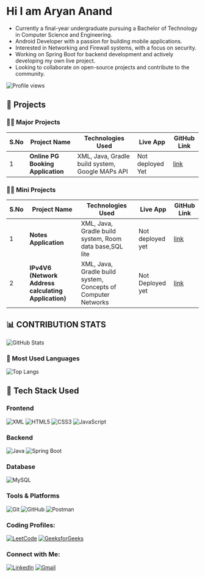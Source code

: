  # **Hi I am Aryan Anand**

* Currently a final-year undergraduate pursuing a Bachelor of Technology in Computer Science and Engineering.
* Android Developer with a passion for building mobile applications.
* Interested in Networking and Firewall systems, with a focus on security.
* Working on Spring Boot for backend development and actively developing my own live project.
* Looking to collaborate on open-source projects and contribute to the community.

![Profile views](https://komarev.com/ghpvc/?username=aryananand1251)



  ## 🚀 Projects

### 👨‍💻 Major Projects

| S.No | Project Name            | Technologies Used                                        | Live App                 | GitHub Link |
|------|-------------------------|---------------------------------------------------------|--------------------------|-------------|
| 1    | **Online PG Booking Application**    | XML, Java, Gradle build system, Google MAPs API | Not deployed Yet | [link](https://github.com/aryananand1251/FlaPg) |


### 👨‍💻 Mini Projects

| S.No | Project Name            | Technologies Used                                        | Live App                 | GitHub Link |
|------|-------------------------|---------------------------------------------------------|--------------------------|-------------|
| 1    | **Notes Application**    | XML, Java, Gradle build system, Room data base,SQL lite | Not deployed yet | [link](https://github.com/aryananand1251/Notes_APP) |
| 2    |**IPv4V6 (Network Address calculating Application)**| XML, Java, Gradle build system, Concepts of Computer Networks | Not Deployed yet | [link](https://github.com/aryananand1251/IPv4V6) |


## 📊 CONTRIBUTION STATS

![GitHub Stats](https://github-readme-stats.vercel.app/api?username=aryananand1251&show_icons=true&theme=dark)

### 🎨 Most Used Languages
![Top Langs](https://github-readme-stats.vercel.app/api/top-langs/?username=aryananand1251&layout=compact&theme=dark)


## 🚀 Tech Stack Used

### Frontend 
![XML](https://img.shields.io/badge/XML-FF5733?style=for-the-badge&logo=xml&logoColor=white)
![HTML5](https://img.shields.io/badge/HTML5-E34F26?style=for-the-badge&logo=html5&logoColor=white) 
![CSS3](https://img.shields.io/badge/CSS3-1572B6?style=for-the-badge&logo=css3&logoColor=white) 
![JavaScript](https://img.shields.io/badge/JavaScript-F7DF1E?style=for-the-badge&logo=javascript&logoColor=black) 

### Backend  
![Java](https://img.shields.io/badge/Java-ED8B00?style=for-the-badge&logo=java&logoColor=white) 
![Spring Boot](https://img.shields.io/badge/Spring%20Boot-6DB33F?style=for-the-badge&logo=spring-boot&logoColor=white) 


### Database  
![MySQL](https://img.shields.io/badge/MySQL-005C84?style=for-the-badge&logo=mysql&logoColor=white)  

### Tools & Platforms  
![Git](https://img.shields.io/badge/Git-F05032?style=for-the-badge&logo=git&logoColor=white) 
![GitHub](https://img.shields.io/badge/GitHub-181717?style=for-the-badge&logo=github&logoColor=white) 
![Postman](https://img.shields.io/badge/Postman-FF6C37?style=for-the-badge&logo=postman&logoColor=white) 

### Coding Profiles:
[![LeetCode](https://img.shields.io/badge/LeetCode-FFA116?style=for-the-badge&logo=leetcode&logoColor=white)](https://leetcode.com/u/aryananand12517/)
[![GeeksforGeeks](https://img.shields.io/badge/GeeksforGeeks-59A9FF?style=for-the-badge&logo=geeksforgeeks&logoColor=white)](https://www.geeksforgeeks.org/user/aryananand12517/)

### Connect with Me:
[![LinkedIn](https://img.shields.io/badge/LinkedIn-0A66C2?style=for-the-badge&logo=linkedin&logoColor=white)](https://www.linkedin.com/in/aryan-anand-518489226/)
[![Gmail](https://img.shields.io/badge/Gmail-D14836?style=for-the-badge&logo=gmail&logoColor=white)](aryananand12517@gmail.com)







